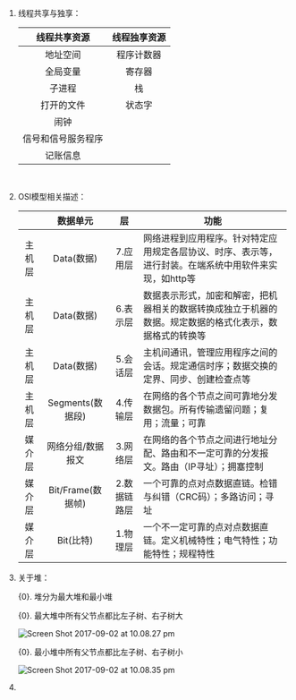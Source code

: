 1. 线程共享与独享：

   |  线程共享资源   | 线程独享资源 |
   | :-------: | :----: |
   |   地址空间    | 程序计数器  |
   |   全局变量    |  寄存器   |
   |    子进程    |   栈    |
   |   打开的文件   |  状态字   |
   |    闹钟     |        |
   | 信号和信号服务程序 |        |
   |   记账信息    |        |

   ​

2. OSI模型相关描述：

   |      |      数据单元      |    层    | 功能                                       |
   | :--: | :------------: | :-----: | ---------------------------------------- |
   | 主机层  |    Data(数据)    |  7.应用层  | 网络进程到应用程序。针对特定应用规定各层协议、时序、表示等，进行封装。在端系统中用软件来实现，如http等 |
   | 主机层  |    Data(数据)    |  6.表示层  | 数据表示形式，加密和解密，把机器相关的数据转换成独立于机器的数据。规定数据的格式化表示，数据格式的转换等 |
   | 主机层  |    Data(数据)    |  5.会话层  | 主机间通讯，管理应用程序之间的会话。规定通信时序；数据交换的定界、同步、创建检查点等 |
   | 主机层  | Segments(数据段)  |  4.传输层  | 在网络的各个节点之间可靠地分发数据包。所有传输遗留问题；复用；流量；可靠     |
   | 媒介层  |   网络分组/数据报文    |  3.网络层  | 在网络的各个节点之间进行地址分配、路由和不一定可靠的分发报文。路由（IP寻址）；拥塞控制 |
   | 媒介层  | Bit/Frame(数据帧) | 2.数据链路层 | 一个可靠的点对点数据直链。检错与纠错（CRC码）；多路访问；寻址         |
   | 媒介层  |    Bit(比特)     |  1.物理层  | 一个不一定可靠的点对点数据直链。定义机械特性；电气特性；功能特性；规程特性    |

3. 关于堆：

   {0}.   堆分为最大堆和最小堆

   {0}.  最大堆中所有父节点都比左子树、右子树大 

      ![Screen Shot 2017-09-02 at 10.08.27 pm](https://ws2.sinaimg.cn/large/006tKfTcgy1fj5h70qocaj30ha0c20t4.jpg)

   {0}.  最小堆中所有父节点都比左子树、右子树小

      ![Screen Shot 2017-09-02 at 10.08.35 pm](https://ws3.sinaimg.cn/large/006tKfTcgy1fj5h72bxvrj30g40bojrr.jpg)

4. ​
